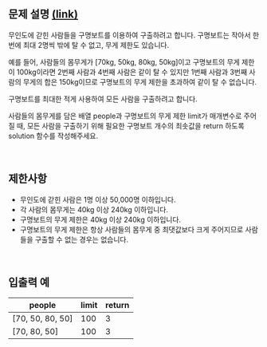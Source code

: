 ## 문제 설명 [(link)](https://school.programmers.co.kr/learn/courses/30/lessons/42885?language=javascript)

무인도에 갇힌 사람들을 구명보트를 이용하여 구출하려고 합니다. 구명보트는 작아서 한 번에 최대 2명씩 밖에 탈 수 없고, 무게 제한도 있습니다.

예를 들어, 사람들의 몸무게가 [70kg, 50kg, 80kg, 50kg]이고 구명보트의 무게 제한이 100kg이라면 2번째 사람과 4번째 사람은 같이 탈 수 있지만 1번째 사람과 3번째 사람의 무게의 합은 150kg이므로 구명보트의 무게 제한을 초과하여 같이 탈 수 없습니다.

구명보트를 최대한 적게 사용하여 모든 사람을 구출하려고 합니다.

사람들의 몸무게를 담은 배열 people과 구명보트의 무게 제한 limit가 매개변수로 주어질 때, 모든 사람을 구출하기 위해 필요한 구명보트 개수의 최솟값을 return 하도록 solution 함수를 작성해주세요.

<br>

## 제한사항

- 무인도에 갇힌 사람은 1명 이상 50,000명 이하입니다.
- 각 사람의 몸무게는 40kg 이상 240kg 이하입니다.
- 구명보트의 무게 제한은 40kg 이상 240kg 이하입니다.
- 구명보트의 무게 제한은 항상 사람들의 몸무게 중 최댓값보다 크게 주어지므로 사람들을 구출할 수 없는 경우는 없습니다.

<br>

## 입출력 예

| people           | limit | return |
| ---------------- | ----- | ------ |
| [70, 50, 80, 50] | 100   | 3      |
| [70, 80, 50]     | 100   | 3      |
